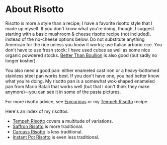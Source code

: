 # About Risotto

Risotto is more a style than a recipe; I have a favorite risotto style that I made up myself.  If you don't know what you're doing, though, I suggest starting with a basic mushroom & cheese risotto recipe (not included), instead of the no-cheese options below.  Do not substitute anything American for the rice unless you know it works; use Italian arborio rice.  You don't have to use fresh stock; I have used cubes as well as some nice organic powdered stocks.  [Better Than Boullion](http://www.betterthanbouillon.com/locator.aspx) is also good (but sadly no longer kosher).

You also need a good pan: either enameled cast iron or a heavy-bottomed stainless steel pan works best.  If you don't have one, you had better know what you're doing.  My risotto pan is a somewhat wok-shaped enameled pan from Mario Batali that works well (but that I don't think they make anymore)--you can see it in some of the pasta pictures.

For more risotto advice, see [Epicurious](https://www.epicurious.com/expert-advice/how-to-make-risotto-without-recipe-article) or my [Tempeh Risotto](../rice/tempehRisotto.md) recipe.

Here's an index of my risottos:

* [Tempeh Risotto](../rice/tempehRisotto.md) covers a multitude of variations.
* [Saffron Risotto](../rice/saffronRisotto.md) is more traditional.
* [Carcass Risotto](../rice/carcassRisotto.md) is less traditional.
* [Instant Pot Risotto](../rice/ipRisotto.md) is even less traditional.
